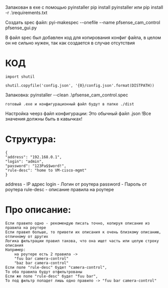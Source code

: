 Запакован в exe с помощью pyinstaller
    pip install pyinstaller
    или 
    pip install -r .\requirements.txt


Создать spec файл:
    pyi-makespec --onefile --name pfsense_cam_control pfsense_gui.py


В файл spec был добавлен код для копирования конфиг файла, в целом он не сильно нужен, так как создается в случае отсутствия

# КОД
```
import shutil

shutil.copyfile('config.json', '{0}/config.json'.format(DISTPATH))
```
Запаковка:
    pyinstaller --clean .\pfsense_cam_control.spec

    готовый .exe и конфигурационный файл будут в папке ./dist

Настройка чеерз файл конфигурации:
    Это обычный файл .json
    !Все значения должны быть в кавычках!
#    Структура:
```
{
"address": "192.168.0.1",
"login": "admin",
"password": "123Pa$$word!",
"rule-desc": "home to VM-cisco-mgmt"
}
```
 address - IP адрес
 login - Логин от роутера
 password - Пароль от роутера
 rule-desc - описание правила на роутере

# Про описание:
    Если правило одно - рекомендую писать точно, копируя описание из правила на роутере
    Если правил больше, то привети их описания к очень близкому описанию, отличному от других
    Логика фильтрации правил такова, что она ищет часть или целую строку описания
    Например:
        на роутере есть 2 правила ->
        "fuu bar camera-control"
        "baz bar camera-control"
    Если поле "rule-desc" будет "camera-control",
    То оба правила будут отфильтрованы 
    Если же поле "rule-desc" будет "fuu bar",
    То под фильтр попадет лишь одно правило -> "fuu bar camera-control"


        

